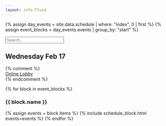```yaml
---
layout: info-fluid
---
```

{% assign day_events = site.data.schedule | where: "index", 0  | first %}
{% assign event_blocks = day_events.events | group_by: "start" %}

<input class="form-control no-print" id="scheduleSearch" type="text" placeholder="Search..">
<div class="row no-print">
</div>
 <div class="row new-day">
 <div class="col-xs-12">
   <div class="col-xs-8">
     <h2 class="day"> Wednesday Feb 17</h2>
   </div>
   {% comment %}
   <div class="col-xs-4 col-sm-2 box no-print">
    <div class="ribbon">
      <span><a href="/assets/img/conference_map.png">Online Lobby</a></span>
    </div>
   </div>
   {% endcomment %}
</div>

{% for block in event_blocks %}
<h3>{{ block.name }}</h3>
{% assign events = block.items %}
{% include schedule_block.html events=events %}
{% endfor %}
</div>
